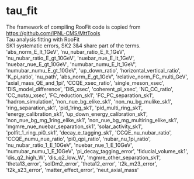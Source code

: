 # tau_fit
The framework of compiling RooFit code is copied from  
https://github.com/IPNL-CMS/MttTools  
Tau analysis fitting with RooFit  
SK1 systematic errors, SK2 3&4 share part of the terms.  
'abs_norm_E_lt_1GeV', 'nu_nubar_ratio_E_lt_1GeV', 'nu_nubar_ratio_E_gt_10GeV', 'nuebar_nue_E_lt_1GeV', 'nuebar_nue_E_gt_10GeV', 'numubar_numu_E_lt_1GeV', 'numubar_numu_E_gt_10GeV', 'up_down_ratio', 'horizontal_vertical_ratio', 'K_pi_ratio', 'nu_path', 'abs_norm_E_gt_1GeV', 'relative_norm_FC_multi_GeV', 'axial_mass_QE_and_1pi', 'CCQE_xsec_ratio', 'single_meson_xsec', 'DIS_model_difference', 'DIS_xsec', 'coherent_pi_xsec', 'NC_CC_ratio', 'CC_nutau_xsec', 'FC_reduction_sk1', 'FC_PC_separation_sk1', 'hadron_simulation', 'non_nue_bg_elike_sk1', 'non_nu_bg_mulike_sk1', 'ring_separation_sk1', 'pid_1ring_sk1', 'pid_multi_ring_sk1', 'energy_calibration_sk1', 'up_down_energy_calibration_sk1', 'non_nue_bg_mg_1ring_elike_sk1', 'non_nue_bg_mg_multiring_elike_sk1', 'mgmre_nue_nuebar_separation_sk1', 'solar_activity_sk1', 'polfit_1_ring_pi0_sk1', 'decay_e_tagging_sk1', 'CCQE_nu_nubar_ratio', 'CCQE_numu_nue_ratio', 'pi0_qpi_ratio', 'nubar_nu_1pi_ratio', 'nu_nubar_ratio_1_E_10GeV', 'nuebar_nue_1_E_10GeV', 'numubar_numu_1_E_10GeV', 'pi_decay_tagging_error', 'fiducial_volume_sk1', 'dis_q2_high_W', 'dis_q2_low_W', 'mgmre_other_separation_sk1', 'theta13_error', 'solDm2_error', 'theta12_error', 't2k_m23_error', 't2k_s23_error', 'matter_effect_error', 'neut_axial_mass'
